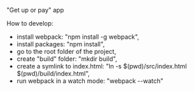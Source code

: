 "Get up or pay" app

How to develop:
 * install webpack: "npm install -g webpack",
 * install packages: "npm install",
 * go to the root folder of the project,
 * create "build" folder: "mkdir build",
 * create a symlink to index.html: "ln -s $(pwd)/src/index.html $(pwd)/build/index.html",
 * run webpack in a watch mode: "webpack --watch"